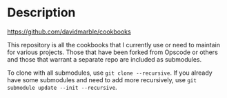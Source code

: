 # Description

https://github.com/davidmarble/cookbooks

This repository is all the cookbooks that I currently use or need to maintain 
for various projects. Those that have been forked from Opscode or others and 
those that warrant a separate repo are included as submodules.

To clone with all submodules, use `git clone --recursive`. If you already have some submodules and need to add more recursively, use `git submodule update --init --recursive`.